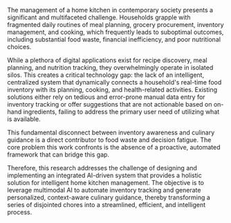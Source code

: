 The management of a home kitchen in contemporary society presents a significant and multifaceted challenge. Households grapple with fragmented daily routines of meal planning, grocery procurement, inventory management, and cooking, which frequently leads to suboptimal outcomes, including substantial food waste, financial inefficiency, and poor nutritional choices.

While a plethora of digital applications exist for recipe discovery, meal planning, and nutrition tracking, they overwhelmingly operate in isolated silos. This creates a critical technology gap: the lack of an intelligent, centralized system that dynamically connects a household's real-time food inventory with its planning, cooking, and health-related activities. Existing solutions either rely on tedious and error-prone manual data entry for inventory tracking or offer suggestions that are not actionable based on on-hand ingredients, failing to address the primary user need of utilizing what is available.

This fundamental disconnect between inventory awareness and culinary guidance is a direct contributor to food waste and decision fatigue. The core problem this work confronts is the absence of a proactive, automated framework that can bridge this gap.

Therefore, this research addresses the challenge of designing and implementing an integrated AI-driven system that provides a holistic solution for intelligent home kitchen management. The objective is to leverage multimodal AI to automate inventory tracking and generate personalized, context-aware culinary guidance, thereby transforming a series of disjointed chores into a streamlined, efficient, and intelligent process.